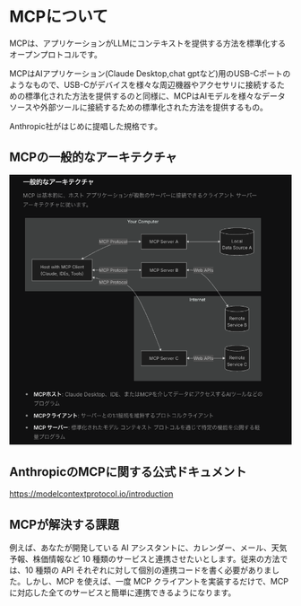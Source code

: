 # MCPについて
MCPは、アプリケーションがLLMにコンテキストを提供する方法を標準化するオープンプロトコルです。

MCPはAIアプリケーション(Claude Desktop,chat gptなど)用のUSB-Cポートのようなもので、USB-Cがデバイスを様々な周辺機器やアクセサリに接続するための標準化された方法を提供するのと同様に、MCPはAIモデルを様々なデータソースや外部ツールに接続するための標準化された方法を提供するもの。

Anthropic社がはじめに提唱した規格です。

## MCPの一般的なアーキテクチャ
![alt text](image.png)

## AnthropicのMCPに関する公式ドキュメント
https://modelcontextprotocol.io/introduction

## MCPが解決する課題
例えば、あなたが開発している AI アシスタントに、カレンダー、メール、天気予報、株価情報など 10 種類のサービスと連携させたいとします。従来の方法では、10 種類の API それぞれに対して個別の連携コードを書く必要がありました。しかし、MCP を使えば、一度 MCP クライアントを実装するだけで、MCP に対応した全てのサービスと簡単に連携できるようになります。


